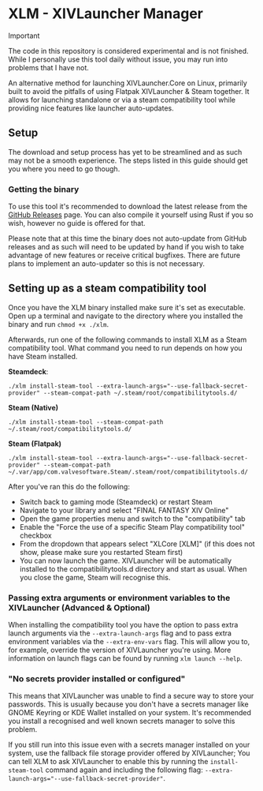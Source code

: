 # XLM - XIVLauncher Manager

> [!IMPORTANT]  
> The code in this repository is considered experimental and is not finished. While I personally use this tool daily without issue, you may run into problems that I have not.

An alternative method for launching XIVLauncher.Core on Linux, primarily built to avoid the pitfalls of using Flatpak XIVLauncher & Steam together. It allows for launching standalone or via a steam compatibility tool while providing nice features like launcher auto-updates.

## Setup

The download and setup process has yet to be streamlined and as such may not be a smooth experience. The steps listed in this guide should get you where you need to go though.

### Getting the binary

To use this tool it's recommended to download the latest release from the [GitHub Releases](https://github.com/Blooym/xlm/releases/latest) page. You can also compile it yourself using Rust if you so wish, however no guide is offered for that.

Please note that at this time the binary does not auto-update from GitHub releases and as such will need to be updated by hand if you wish to take advantage of new features or receive critical bugfixes. There are future plans to implement an auto-updater so this is not necessary.

## Setting up as a steam compatibility tool

Once you have the XLM binary installed make sure it's set as executable. Open up a terminal and navigate to the directory where you installed the binary and run `chmod +x ./xlm`.

Afterwards, run one of the following commands to install XLM as a Steam compatibility tool. What command you need to run depends on how you have Steam installed.

**Steamdeck**:
```
./xlm install-steam-tool --extra-launch-args="--use-fallback-secret-provider" --steam-compat-path ~/.steam/root/compatibilitytools.d/
```

**Steam (Native)**
```
./xlm install-steam-tool --steam-compat-path ~/.steam/root/compatibilitytools.d/
```

**Steam (Flatpak)**
```
./xlm install-steam-tool --extra-launch-args="--use-fallback-secret-provider" --steam-compat-path ~/.var/app/com.valvesoftware.Steam/.steam/root/compatibilitytools.d/
```

After you've ran this do the following:
- Switch back to gaming mode (Steamdeck) or restart Steam 
- Navigate to your library and select "FINAL FANTASY XIV Online" 
- Open the game properties menu and switch to the "compatibility" tab
- Enable the "Force the use of a specific Steam Play compatibility tool" checkbox
- From the dropdown that appears select "XLCore [XLM]" (if this does not show, please make sure you restarted Steam first)
- You can now launch the game. XIVLauncher will be automatically installed to the compatibilitytools.d directory and start as usual. When you close the game, Steam will recognise this.

### Passing extra arguments or environment variables to the XIVLauncher (Advanced & Optional)

When installing the compatibility tool you have the option to pass extra launch arguments via the `--extra-launch-args` flag and to pass extra environment variables via the `--extra-env-vars` flag. This will allow you to, for example, override the version of XIVLauncher you're using. More information on launch flags can be found by running `xlm launch --help`.

### "No secrets provider installed or configured"

This means that XIVLauncher was unable to find a secure way to store your passwords. This is usually because you don't have a secrets manager like GNOME Keyring or KDE Wallet installed on your system. It's recommended you install a recognised and well known secrets manager to solve this problem.

If you still run into this issue even with a secrets manager installed on your system, use the fallback file storage provider offered by XIVLauncher; You can tell XLM to ask XIVLauncher to enable this by running the `install-steam-tool` command again and including the following flag: `--extra-launch-args="--use-fallback-secret-provider"`.